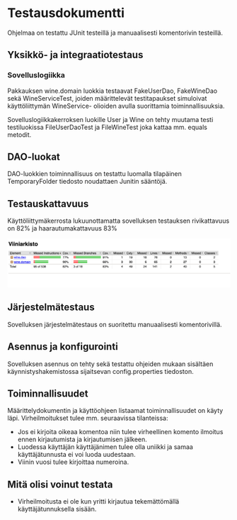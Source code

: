 # Testausdokumentti

Ohjelmaa on testattu JUnit testeillä ja manuaalisesti komentorivin testeillä.

## Yksikkö- ja integraatiotestaus
### Sovelluslogiikka

Pakkauksen wine.domain luokkia testaavat FakeUserDao, FakeWineDao sekä WineServiceTest, joiden määrittelevät testitapaukset simuloivat käyttöliittymän WineService- olioiden avulla suorittamia toiminnallisuuksia.

Sovelluslogiikkakerroksen luokille User ja Wine on tehty muutama testi testiluokissa FileUserDaoTest ja FileWineTest
joka kattaa mm. equals metodit. 

## DAO-luokat

DAO-luokkien toiminnallisuus on testattu luomalla tilapäinen TemporaryFolder tiedosto noudattaen Junitin sääntöjä. 

## Testauskattavuus

Käyttöliittymäkerrosta lukuunottamatta sovelluksen testauksen rivikattavuus on 82% ja haarautumakattavuus 83%

<img src="https://github.com/sritala/ot-harjoitustyo/blob/master/dokumentaatio/kuvat/jacoco.png">

## Järjestelmätestaus

Sovelluksen järjestelmätestaus on suoritettu manuaalisesti komentorivillä. 

## Asennus ja konfigurointi

Sovelluksen asennus on tehty sekä testattu ohjeiden mukaan sisältäen käynnistyshakemistossa sijaitsevan config.properties tiedoston. 

## Toiminnallisuudet

Määrittelydokumentin ja käyttöohjeen listaamat toiminnallisuudet on käyty läpi. Virheilmoitukset tulee mm. seuraavissa tilanteissa:
- Jos ei kirjoita oikeaa komentoa niin tulee virheellinen komento ilmoitus ennen kirjautumista ja kirjautumisen jälkeen.
- Luodessa käyttäjän käyttäjänimen tulee olla uniikki ja samaa käyttäjätunnusta ei voi luoda uudestaan. 
- Viinin vuosi tulee kirjoittaa numeroina. 

## Mitä olisi voinut testata

- Virheilmoitusta ei ole kun yritti kirjautua tekemättömällä käyttäjätunnuksella sisään. 


